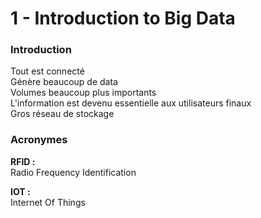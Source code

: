 # 1 - Introduction to Big Data

### Introduction

Tout est connecté  
Génère beaucoup de data  
Volumes beaucoup plus importants  
L'information est devenu essentielle aux utilisateurs finaux  
Gros réseau de stockage

### Acronymes

**RFID :**  
Radio Frequency Identification

**IOT :**  
Internet Of Things
